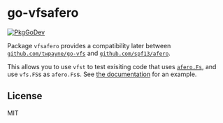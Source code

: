 # go-vfsafero

[![PkgGoDev](https://pkg.go.dev/badge/github.com/twpayne/go-vfsafero)](https://pkg.go.dev/github.com/twpayne/go-vfsafero)

Package `vfsafero` provides a compatibility later between
[`github.com/twpayne/go-vfs`](https://github.com/twpayne/go-vfs) and
[`github.com/spf13/afero`](https://github.com/spf13/afero).

This allows you to use `vfst` to test exisiting code that uses
[`afero.Fs`](https://pkg.go.dev/github.com/spf13/afero#Fs), and use `vfs.FS`s as
`afero.Fs`s. See [the
documentation](https://pkg.go.dev/github.com/twpayne/go-vfsafero) for an example.

## License

MIT
